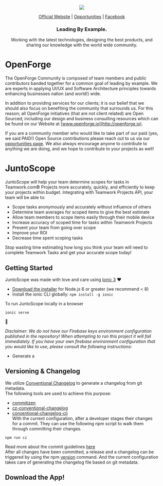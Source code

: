 <p align="center">
  <img src="https://github.com/openforge/main-website/blob/master/src/assets/logo-openforge.png?raw=true"/>
</p>
<p align="center">
  <a href="http://www.openforge.io/">Official Website</a> |
  <a href="http://www.openforge.io/opportunities">Opportunities</a> |
  <a href="https://www.facebook.com/OpenForgeUS/">Facebook</a>
</p>

<h3 align="center">
  Leading By Example.
</h3>

<p align="center">
  Working with the latest technologies, designing the best products, and sharing our knowledge with the world wide community.
</p>

# OpenForge

The OpenForge Community is composed of team members and public contributors banded together for a common goal of leading by example.  We are experts in applying UI/UX and Software Architecture principles towards enhancing businesses nation (and world!) wide.

In addition to providing services for our clients; it is our belief that we should also focus on benefiting the community that surrounds us. For this reason; all OpenForge initiatives (that are not client related) are Open Sourced; including our design and business consulting resources which can be found on our Website at [www.openforge.io](http://openforge.io). 

If you are a community member who would like to take part of our paid (yes, we said PAID!) Open Source contributions please reach out to us via our [opportunities page](http://www.openforge.io/opportunities).   We also always encourage anyone to contribute to anything we are doing, and we hope to contribute to your projects as well!


# JuntoScope	
 
JuntoScope will help your team determine scopes for tasks in Teamwork.com© Projects more accurately, quickly, and efficiently to keep your projects within budget. Integrating with Teamwork Projects API, your team will be able to:

- Scope tasks anonymously and accurately without influence of others
- Determine team averages for scoped items to give the best estimate
- Allow team members to scope items easily through their mobile device
- Increase accuracy of scoped time for tasks within Teamwork Projects
- Prevent your team from going over scope
- Improve your ROI
- Decrease time spent scoping tasks

Stop wasting time estimating how long you think your team will need to complete Teamwork Tasks and get your accurate scope today!
 
 
## Getting Started
JuntoScope was made with love and care using [Ionic 3](https://github.com/ionic-team/ionic) :heart:

* [Download the installer](https://nodejs.org/) for Node.js 6 or greater (we recommend < 8)
* Install the ionic CLI globally: `npm install -g ionic`
 
To run JuntoScope locally in a browser
```
ionic serve
```

:tada:
 
 
_Disclaimer: We do not have our Firebase keys environment configuration published in the repository! When attempting to run this project it will fail immediately. If you have your own firebase environment configuration that you would like to use, please consult the following instructions:_

* Generate a 


 
 ## Versioning & Changelog	
We utilize [Conventional Changelog](https://github.com/conventional-changelog/conventional-changelog) to generate a changelog from git metadata.	
 The following tools are used to achieve this purpose:	
- [commitizen](https://github.com/commitizen/cz-cli)	
- [cz-conventional-changelog](https://www.npmjs.com/package/cz-conventional-changelog)	
- [conventional-changelog-cli](https://github.com/conventional-changelog/conventional-changelog/tree/master/packages/conventional-changelog-cli)	
 With the current configuration, after a developer stages their changes for a commit. They can use the following npm script to walk them through committing their changes.	
 ```	
npm run cz	
```	
 Read more about the commit guidelines [here](http://conventionalcommits.org/)	
 After all changes have been committed, a release and a changelog can be triggered by using the npm [version](https://docs.npmjs.com/cli/version) command. And the current configuration takes care of generating the changelog file based on git metadata.
 

## Download the App!

